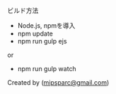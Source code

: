 ビルド方法
- Node.js, npmを導入
- npm update
- npm run gulp ejs

or

- npm run gulp watch

Created by (mipsparc@gmail.com)
